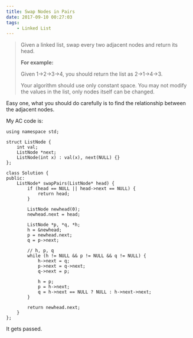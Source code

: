 ```yaml
---
title: Swap Nodes in Pairs
date: 2017-09-10 00:27:03
tags:
    - Linked List
---
```


> Given a linked list, swap every two adjacent nodes and return its head.
>
> **For example:**
>
> Given 1->2->3->4, you should return the list as 2->1->4->3.
>
> Your algorithm should use only constant space. You may not modify the values in the list, only nodes itself can be changed.

<!--more-->

Easy one, what you should do carefully is to find the relationship between the adjacent nodes.

My AC code is:

```
using namespace std;

struct ListNode {
    int val;
    ListNode *next;
    ListNode(int x) : val(x), next(NULL) {}
};

class Solution {
public:
    ListNode* swapPairs(ListNode* head) {
        if (head == NULL || head->next == NULL) {
            return head;
        }

        ListNode newhead(0);
        newhead.next = head;

        ListNode *p, *q, *h;
        h = &newhead;
        p = newhead.next;
        q = p->next;

        // h, p, q
        while (h != NULL && p != NULL && q != NULL) {
            h->next = q;
            p->next = q->next;
            q->next = p;

            h = p;
            p = h->next;
            q = h->next == NULL ? NULL : h->next->next;
        }

        return newhead.next;
    }
};
```

It gets passed.
